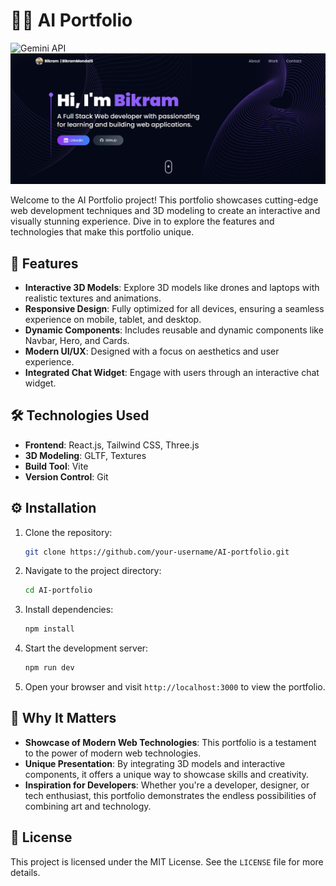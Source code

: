 # 🤖🚀 AI Portfolio 

![Gemini API](https://img.shields.io/badge/Gemini%20API-powered%20by%20Google%20AI-yellow?logo=google)
![Portfolio Screenshot](src/assets/screenshot.png)

Welcome to the AI Portfolio project! This portfolio showcases cutting-edge web development techniques and 3D modeling to create an interactive and visually stunning experience. Dive in to explore the features and technologies that make this portfolio unique.

## 🌟 Features
- **Interactive 3D Models**: Explore 3D models like drones and laptops with realistic textures and animations.
- **Responsive Design**: Fully optimized for all devices, ensuring a seamless experience on mobile, tablet, and desktop.
- **Dynamic Components**: Includes reusable and dynamic components like Navbar, Hero, and Cards.
- **Modern UI/UX**: Designed with a focus on aesthetics and user experience.
- **Integrated Chat Widget**: Engage with users through an interactive chat widget.

## 🛠️ Technologies Used
- **Frontend**: React.js, Tailwind CSS, Three.js
- **3D Modeling**: GLTF, Textures
- **Build Tool**: Vite
- **Version Control**: Git

## ⚙️ Installation
1. Clone the repository:
   ```bash
   git clone https://github.com/your-username/AI-portfolio.git
   ```
2. Navigate to the project directory:
   ```bash
   cd AI-portfolio
   ```
3. Install dependencies:
   ```bash
   npm install
   ```
4. Start the development server:
   ```bash
   npm run dev
   ```
5. Open your browser and visit `http://localhost:3000` to view the portfolio.

## 🌟 Why It Matters
- **Showcase of Modern Web Technologies**: This portfolio is a testament to the power of modern web technologies.
- **Unique Presentation**: By integrating 3D models and interactive components, it offers a unique way to showcase skills and creativity.
- **Inspiration for Developers**: Whether you're a developer, designer, or tech enthusiast, this portfolio demonstrates the endless possibilities of combining art and technology.

## 📜 License
This project is licensed under the MIT License. See the `LICENSE` file for more details.
